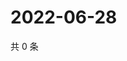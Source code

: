# 2022-06-28

共 0 条

<!-- BEGIN WEIBO -->
<!-- 最后更新时间 Tue Jun 28 2022 05:15:16 GMT+0800 (China Standard Time) -->

<!-- END WEIBO -->
